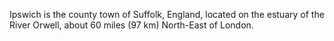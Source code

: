 Ipswich is the county town of Suffolk, England, located on the estuary of the River Orwell, about 60 miles (97 km) North-East of London.
